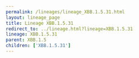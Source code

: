 ```yaml
---
permalink: /lineages/lineage_XBB.1.5.31.html
layout: lineage_page
title: Lineage XBB.1.5.31
redirect_to: ../lineage.html?lineage=XBB.1.5.31
lineage: XBB.1.5.31
parent: XBB.1.5
children: ['XBB.1.5.31']
---
```

